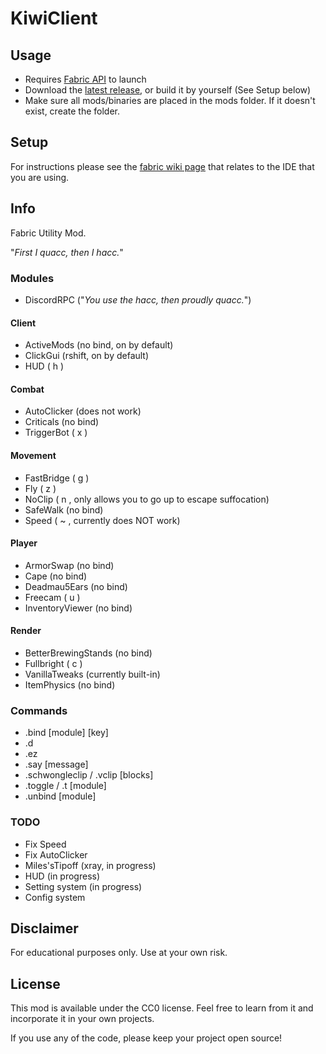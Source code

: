 # KiwiClient

## Usage
- Requires [Fabric API](https://www.curseforge.com/minecraft/mc-mods/fabric-api/files) to launch
- Download the [latest release](https://github.com/TangyKiwi/KiwiClient/releases), or build it by yourself (See Setup below)
- Make sure all mods/binaries are placed in the mods folder. If it doesn't exist, create the folder.

## Setup

For instructions please see the [fabric wiki page](https://fabricmc.net/wiki/tutorial:setup) that relates to the IDE that you are using.

## Info

Fabric Utility Mod.

"_First I quacc, then I hacc._"

### Modules

- DiscordRPC ("_You use the hacc, then proudly quacc._")

#### Client
- ActiveMods (no bind, on by default)
- ClickGui (rshift, on by default)
- HUD ( h )

#### Combat
- AutoClicker (does not work)
- Criticals (no bind)
- TriggerBot ( x )

#### Movement
- FastBridge ( g )
- Fly ( z )
- NoClip ( n , only allows you to go up to escape suffocation)
- SafeWalk (no bind)
- Speed ( ~ , currently does NOT work)

#### Player
- ArmorSwap (no bind)
- Cape (no bind)
- Deadmau5Ears (no bind)
- Freecam ( u )
- InventoryViewer (no bind)
  
#### Render
- BetterBrewingStands (no bind)
- Fullbright ( c )
- VanillaTweaks (currently built-in)
- ItemPhysics (no bind)

### Commands
- .bind [module] [key]
- .d
- .ez
- .say [message]
- .schwongleclip / .vclip [blocks]  
- .toggle / .t [module]
- .unbind [module]

### TODO
- Fix Speed
- Fix AutoClicker
- Miles'sTipoff (xray, in progress)
- HUD (in progress)
- Setting system (in progress)  
- Config system

## Disclaimer

For educational purposes only. Use at your own risk.

## License

This mod is available under the CC0 license. Feel free to learn from it and incorporate it in your own projects.

If you use any of the code, please keep your project open source!
